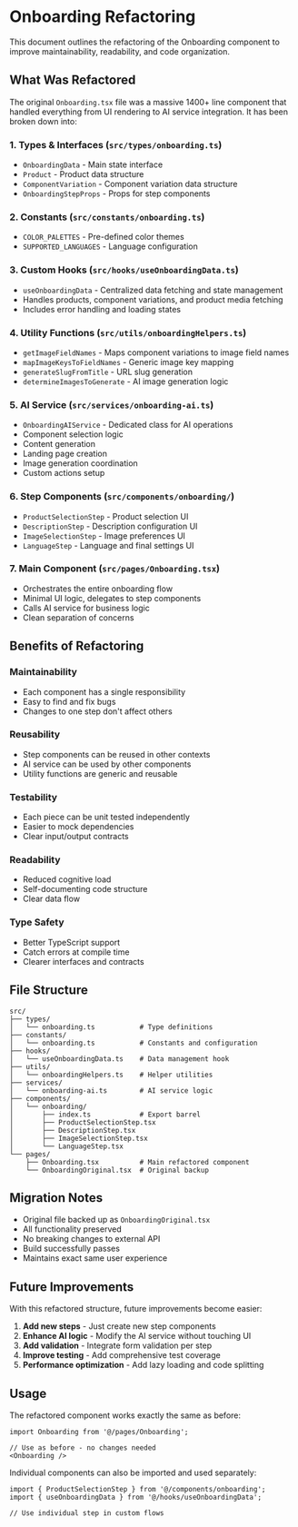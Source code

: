 # Onboarding Refactoring

This document outlines the refactoring of the Onboarding component to improve maintainability, readability, and code organization.

## What Was Refactored

The original `Onboarding.tsx` file was a massive 1400+ line component that handled everything from UI rendering to AI service integration. It has been broken down into:

### 1. **Types & Interfaces** (`src/types/onboarding.ts`)
- `OnboardingData` - Main state interface
- `Product` - Product data structure
- `ComponentVariation` - Component variation data structure  
- `OnboardingStepProps` - Props for step components

### 2. **Constants** (`src/constants/onboarding.ts`)
- `COLOR_PALETTES` - Pre-defined color themes
- `SUPPORTED_LANGUAGES` - Language configuration

### 3. **Custom Hooks** (`src/hooks/useOnboardingData.ts`)
- `useOnboardingData` - Centralized data fetching and state management
- Handles products, component variations, and product media fetching
- Includes error handling and loading states

### 4. **Utility Functions** (`src/utils/onboardingHelpers.ts`)
- `getImageFieldNames` - Maps component variations to image field names
- `mapImageKeysToFieldNames` - Generic image key mapping
- `generateSlugFromTitle` - URL slug generation
- `determineImagesToGenerate` - AI image generation logic

### 5. **AI Service** (`src/services/onboarding-ai.ts`)
- `OnboardingAIService` - Dedicated class for AI operations
- Component selection logic
- Content generation
- Landing page creation
- Image generation coordination
- Custom actions setup

### 6. **Step Components** (`src/components/onboarding/`)
- `ProductSelectionStep` - Product selection UI
- `DescriptionStep` - Description configuration UI
- `ImageSelectionStep` - Image preferences UI
- `LanguageStep` - Language and final settings UI

### 7. **Main Component** (`src/pages/Onboarding.tsx`)
- Orchestrates the entire onboarding flow
- Minimal UI logic, delegates to step components
- Calls AI service for business logic
- Clean separation of concerns

## Benefits of Refactoring

### **Maintainability**
- Each component has a single responsibility
- Easy to find and fix bugs
- Changes to one step don't affect others

### **Reusability**
- Step components can be reused in other contexts
- AI service can be used by other components
- Utility functions are generic and reusable

### **Testability**
- Each piece can be unit tested independently
- Easier to mock dependencies
- Clear input/output contracts

### **Readability**
- Reduced cognitive load
- Self-documenting code structure
- Clear data flow

### **Type Safety**
- Better TypeScript support
- Catch errors at compile time
- Clearer interfaces and contracts

## File Structure

```
src/
├── types/
│   └── onboarding.ts           # Type definitions
├── constants/
│   └── onboarding.ts           # Constants and configuration
├── hooks/
│   └── useOnboardingData.ts    # Data management hook
├── utils/
│   └── onboardingHelpers.ts    # Helper utilities
├── services/
│   └── onboarding-ai.ts        # AI service logic
├── components/
│   └── onboarding/
│       ├── index.ts            # Export barrel
│       ├── ProductSelectionStep.tsx
│       ├── DescriptionStep.tsx
│       ├── ImageSelectionStep.tsx
│       └── LanguageStep.tsx
└── pages/
    ├── Onboarding.tsx          # Main refactored component
    └── OnboardingOriginal.tsx  # Original backup
```

## Migration Notes

- Original file backed up as `OnboardingOriginal.tsx`
- All functionality preserved
- No breaking changes to external API
- Build successfully passes
- Maintains exact same user experience

## Future Improvements

With this refactored structure, future improvements become easier:

1. **Add new steps** - Just create new step components
2. **Enhance AI logic** - Modify the AI service without touching UI
3. **Add validation** - Integrate form validation per step
4. **Improve testing** - Add comprehensive test coverage
5. **Performance optimization** - Add lazy loading and code splitting

## Usage

The refactored component works exactly the same as before:

```tsx
import Onboarding from '@/pages/Onboarding';

// Use as before - no changes needed
<Onboarding />
```

Individual components can also be imported and used separately:

```tsx
import { ProductSelectionStep } from '@/components/onboarding';
import { useOnboardingData } from '@/hooks/useOnboardingData';

// Use individual step in custom flows
```
